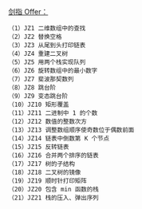 [剑指 Offer：](https://www.nowcoder.com/ta/coding-interviews)
```
（1）JZ1 二维数组中的查找
（2）JZ2 替换空格
（3）JZ3 从尾到头打印链表
（4）JZ4 重建二叉树
（5）JZ5 用两个栈实现队列
（6）JZ6 旋转数组中的最小数字
（7）JZ7 斐波那契数列
（8）JZ8 跳台阶
（9）JZ9 变态跳台阶
（10）JZ10 矩形覆盖
（11）JZ11 二进制中 1 的个数
（12）JZ12 数值的整数次方
（13）JZ13 调整数组顺序使奇数位于偶数前面
（14）JZ14 链表中倒数第 K 个节点
（15）JZ15 反转链表
（16）JZ16 合并两个排序的链表
（17）JZ17 树的子结构
（18）JZ18 二叉树的镜像
（19）JZ19 顺时针打印矩阵
（20）JZ20 包含 min 函数的栈
（21）JZ21 栈的压入、弹出序列
```